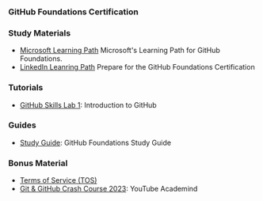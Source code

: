 ### <a name="GitHub-Fondations-Certification"></a> GitHub Foundations Certification 

### Study Materials

- [Microsoft Learning Path](https://learn.microsoft.com/en-us/collections/o1njfe825p602p) Microsoft's Learning Path for GitHub Foundations.
- [LinkedIn Leanring Path](https://www.linkedin.com/learning/paths/prepare-for-the-github-foundations-certification) Prepare for the GitHub Foundations Certification

### Tutorials

- [GitHub Skills Lab 1](https://github.com/skills/introduction-to-github): Introduction to GitHub

### Guides

- [Study Guide](https://assets.ctfassets.net/wfutmusr1t3h/1Jq2B9ouM51RwmaLVS18KT/492186e09649413bfb82f3b5bb7403b9/github-foundations-exam-preparation-study-guide.pdf): GitHub Foundations Study Guide

### Bonus Material

- [Terms of Service (TOS)](https://docs.github.com/en/site-policy/github-terms/github-terms-of-service) 
- [Git & GitHub Crash Course 2023](https://www.youtube.com/watch?v=ulQA5tjJark): YouTube Academind
